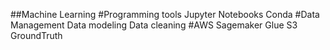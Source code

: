 ##Machine Learning
    #Programming tools
        Jupyter Notebooks
        Conda
    #Data Management
        Data modeling
        Data cleaning
    #AWS
        Sagemaker
        Glue
        S3
        GroundTruth
        
